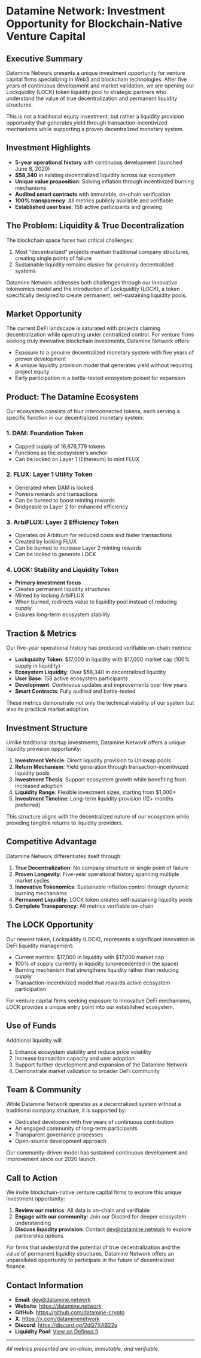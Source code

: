 # Datamine Network: Investment Opportunity for Blockchain-Native Venture Capital

## Executive Summary

Datamine Network presents a unique investment opportunity for venture capital firms specializing in Web3 and blockchain technologies. After five years of continuous development and market validation, we are opening our Lockquidity (LOCK) token liquidity pool to strategic partners who understand the value of true decentralization and permanent liquidity structures.

This is not a traditional equity investment, but rather a liquidity provision opportunity that generates yield through transaction-incentivized mechanisms while supporting a proven decentralized monetary system.

## Investment Highlights

- **5-year operational history** with continuous development (launched June 8, 2020)
- **$58,340** in existing decentralized liquidity across our ecosystem
- **Unique value proposition**: Solving inflation through incentivized burning mechanisms
- **Audited smart contracts** with immutable, on-chain verification
- **100% transparency**: All metrics publicly available and verifiable
- **Established user base**: 158 active participants and growing

## The Problem: Liquidity & True Decentralization

The blockchain space faces two critical challenges:

1. Most "decentralized" projects maintain traditional company structures, creating single points of failure
2. Sustainable liquidity remains elusive for genuinely decentralized systems

Datamine Network addresses both challenges through our innovative tokenomics model and the introduction of Lockquidity (LOCK), a token specifically designed to create permanent, self-sustaining liquidity pools.

## Market Opportunity

The current DeFi landscape is saturated with projects claiming decentralization while operating under centralized control. For venture firms seeking truly innovative blockchain investments, Datamine Network offers:

- Exposure to a genuine decentralized monetary system with five years of proven development
- A unique liquidity provision model that generates yield without requiring project equity
- Early participation in a battle-tested ecosystem poised for expansion

## Product: The Datamine Ecosystem

Our ecosystem consists of four interconnected tokens, each serving a specific function in our decentralized monetary system:

### 1. DAM: Foundation Token
- Capped supply of 16,876,779 tokens
- Functions as the ecosystem's anchor
- Can be locked on Layer 1 (Ethereum) to mint FLUX

### 2. FLUX: Layer 1 Utility Token
- Generated when DAM is locked
- Powers rewards and transactions
- Can be burned to boost minting rewards
- Bridgeable to Layer 2 for enhanced efficiency

### 3. ArbiFLUX: Layer 2 Efficiency Token
- Operates on Arbitrum for reduced costs and faster transactions
- Created by locking FLUX
- Can be burned to increase Layer 2 minting rewards
- Can be locked to generate LOCK

### 4. LOCK: Stability and Liquidity Token
- **Primary investment focus**
- Creates permanent liquidity structures
- Minted by locking ArbiFLUX
- When burned, redirects value to liquidity pool instead of reducing supply
- Ensures long-term ecosystem stability

## Traction & Metrics

Our five-year operational history has produced verifiable on-chain metrics:

- **Lockquidity Token**: $17,000 in liquidity with $17,000 market cap (100% supply in liquidity)
- **Ecosystem Liquidity**: Over $58,340 in decentralized liquidity
- **User Base**: 158 active ecosystem participants
- **Development**: Continuous updates and improvements over five years
- **Smart Contracts**: Fully audited and battle-tested

These metrics demonstrate not only the technical viability of our system but also its practical market adoption.

## Investment Structure

Unlike traditional startup investments, Datamine Network offers a unique liquidity provision opportunity:

1. **Investment Vehicle**: Direct liquidity provision to Uniswap pools
2. **Return Mechanism**: Yield generation through transaction-incentivized liquidity pools
3. **Investment Thesis**: Support ecosystem growth while benefiting from increased adoption
4. **Liquidity Range**: Flexible investment sizes, starting from $1,000+
5. **Investment Timeline**: Long-term liquidity provision (12+ months preferred)

This structure aligns with the decentralized nature of our ecosystem while providing tangible returns to liquidity providers.

## Competitive Advantage

Datamine Network differentiates itself through:

1. **True Decentralization**: No company structure or single point of failure
2. **Proven Longevity**: Five-year operational history spanning multiple market cycles
3. **Innovative Tokenomics**: Sustainable inflation control through dynamic burning mechanisms
4. **Permanent Liquidity**: LOCK token creates self-sustaining liquidity pools
5. **Complete Transparency**: All metrics verifiable on-chain

## The LOCK Opportunity

Our newest token, Lockquidity (LOCK), represents a significant innovation in DeFi liquidity management:

- Current metrics: $17,000 in liquidity with $17,000 market cap
- 100% of supply currently in liquidity (unprecedented in the space)
- Burning mechanism that strengthens liquidity rather than reducing supply
- Transaction-incentivized model that rewards active ecosystem participation

For venture capital firms seeking exposure to innovative DeFi mechanisms, LOCK provides a unique entry point into our established ecosystem.

## Use of Funds

Additional liquidity will:

1. Enhance ecosystem stability and reduce price volatility
2. Increase transaction capacity and user adoption
3. Support further development and expansion of the Datamine Network
4. Demonstrate market validation to broader DeFi community

## Team & Community

While Datamine Network operates as a decentralized system without a traditional company structure, it is supported by:

- Dedicated developers with five years of continuous contribution
- An engaged community of long-term participants
- Transparent governance processes
- Open-source development approach

Our community-driven model has sustained continuous development and improvement since our 2020 launch.

## Call to Action

We invite blockchain-native venture capital firms to explore this unique investment opportunity:

1. **Review our metrics**: All data is on-chain and verifiable
2. **Engage with our community**: Join our Discord for deeper ecosystem understanding
3. **Discuss liquidity provision**: Contact dev@datamine.network to explore partnership options

For firms that understand the potential of true decentralization and the value of permanent liquidity structures, Datamine Network offers an unparalleled opportunity to participate in the future of decentralized finance.

## Contact Information

- **Email**: dev@datamine.network
- **Website**: https://datamine.network
- **GitHub**: https://github.com/datamine-crypto
- **X**: https://x.com/dataminenetwork
- **Discord**: https://discord.gg/2dQ7XAB22u
- **Liquidity Pool**: [View on Defined.fi](https://www.defined.fi/arb/0x0c93a1d3f68a0554d37f3e7af3a1442a94405e7a?cache=8bc52&quoteToken=token0)

---

*All metrics presented are on-chain, immutable, and verifiable.*